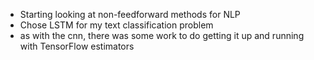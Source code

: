 - Starting looking at non-feedforward methods for NLP
- Chose LSTM for my text classification problem
- as with the cnn, there was some work to do getting it up and running with TensorFlow estimators
